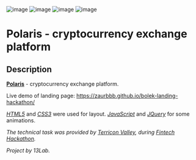 ![image](https://img.shields.io/badge/React-20232A?style=for-the-badge&logo=react&logoColor=61DAFB)
![image](https://img.shields.io/badge/JavaScript-323330?style=for-the-badge&logo=javascript&logoColor=F7DF1E)
![image](https://img.shields.io/badge/HTML5-E34F26?style=for-the-badge&logo=html5&logoColor=white)
![image](https://img.shields.io/badge/CSS3-1572B6?style=for-the-badge&logo=css3&logoColor=white)
# Polaris - cryptocurrency exchange platform

## Description

[**Polaris**](https://github.com/manste1n/PolarisProject) - cryptocurrency exchange platform.

Live demo of landing page: https://zaurbbb.github.io/bolek-landing-hackathon/

[*HTML5*](https://developer.mozilla.org/en-US/docs/Glossary/HTML5) and [*CSS3*](https://developer.mozilla.org/en-US/docs/Web/CSS) were used for layout. [*JavaScript*](https://javascript.info/) and [*JQuery*](https://api.jquery.com/) for some animations.

*The technical task was provided by [Terricon Valley](https://terricon.kz/ru/), during [Fintech Hackathon](https://terricon.kz/tpost/j0pfz49jj1-obyavlyaem-rezultati-fintech-hackathon).*

*Project by 13Lab.*
